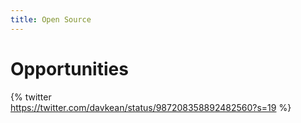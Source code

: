 ```yaml
---
title: Open Source
---
```


# Opportunities

{% twitter  
https://twitter.com/davkean/status/987208358892482560?s=19 %}